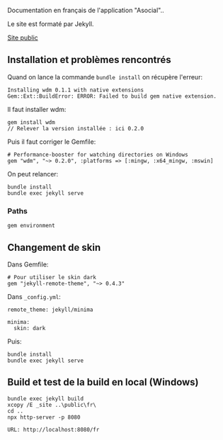 Documentation en français de l'application "Asocial"..

Le site est formaté par Jekyll.

[Site public](https://asocialapps.github.io/frdocs)

## Installation et problèmes rencontrés

Quand on lance la commande `bundle install` on récupère l'erreur:

    Installing wdm 0.1.1 with native extensions
    Gem::Ext::BuildError: ERROR: Failed to build gem native extension.

Il faut installer wdm:

    gem install wdm
    // Relever la version installée : ici 0.2.0

Puis il faut corriger le Gemfile:

    # Performance-booster for watching directories on Windows
    gem "wdm", "~> 0.2.0", :platforms => [:mingw, :x64_mingw, :mswin]

On peut relancer:

    bundle install
    bundle exec jekyll serve

### Paths

    gem environment

## Changement de skin
Dans Gemfile:

    # Pour utiliser le skin dark
    gem "jekyll-remote-theme", "~> 0.4.3"

Dans `_config.yml`:

    remote_theme: jekyll/minima
    
    minima:
      skin: dark

Puis:

    bundle install
    bundle exec jekyll serve

## Build et test de la build en local (Windows)

    bundle exec jekyll build
    xcopy /E _site ..\public\fr\
    cd ..
    npx http-server -p 8080

    URL: http://localhost:8080/fr


